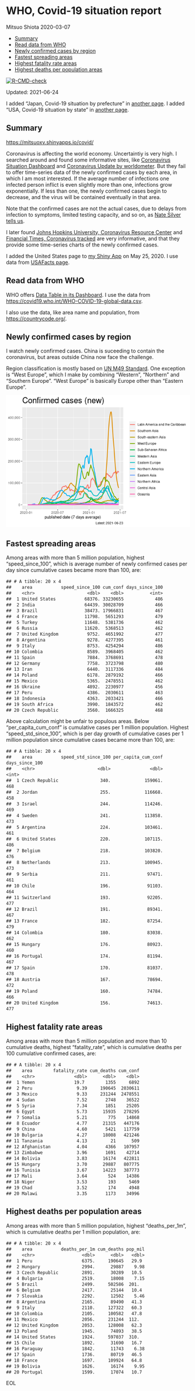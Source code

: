 WHO, Covid-19 situation report
================
Mitsuo Shiota
2020-03-07

-   [Summary](#summary)
-   [Read data from WHO](#read-data-from-who)
-   [Newly confirmed cases by region](#newly-confirmed-cases-by-region)
-   [Fastest spreading areas](#fastest-spreading-areas)
-   [Highest fatality rate areas](#highest-fatality-rate-areas)
-   [Highest deaths per population
    areas](#highest-deaths-per-population-areas)

<!-- badges: start -->

[![R-CMD-check](https://github.com/mitsuoxv/covid/workflows/R-CMD-check/badge.svg)](https://github.com/mitsuoxv/covid/actions)
<!-- badges: end -->

Updated: 2021-06-24

I added “Japan, Covid-19 situation by prefecture” in [another
page](Japan.md). I added “USA, Covid-19 situation by state” in [another
page](USA.md).

## Summary

<https://mitsuoxv.shinyapps.io/covid/>

Coronavirus is affecting the world economy. Uncertaintiy is very high. I
searched around and found some informative sites, like [Coronavirus
Situation
Dashboard](https://who.maps.arcgis.com/apps/opsdashboard/index.html#/c88e37cfc43b4ed3baf977d77e4a0667)
and [Coronavirus Update by
worldometer](https://www.worldometers.info/coronavirus/). But they fail
to offer time-series data of the newly confirmed cases by each area, in
which I am most interested. If the average number of infections one
infected person inflict is even slightly more than one, infections grow
exponentially. If less than one, the newly confirmed cases begin to
decrease, and the virus will be contained eventually in that area.

Note that the confirmed cases are not the actual cases, due to delays
from infection to symptoms, limited testing capacity, and so on, as
[Nate Silver tells
us](https://fivethirtyeight.com/features/coronavirus-case-counts-are-meaningless/).

I later found [Johns Hopkins University, Coronavirus Resource
Center](https://coronavirus.jhu.edu/) and [Financial Times, Coronavirus
tracked](https://www.ft.com/content/a26fbf7e-48f8-11ea-aeb3-955839e06441)
are very informative, and that they provide some time-series charts of
the newly confirmed cases.

I added the United States page to [my Shiny
App](https://mitsuoxv.shinyapps.io/covid/) on May 25, 2020. I use data
from [USAFacts
page](https://usafacts.org/visualizations/coronavirus-covid-19-spread-map/).

## Read data from WHO

WHO offers [Data Table in its Dashboard](https://covid19.who.int/table).
I use the data from
<https://covid19.who.int/WHO-COVID-19-global-data.csv>.

I also use the data, like area name and population, from
<https://countrycode.org/>.

## Newly confirmed cases by region

I watch newly confirmed cases. China is suceeding to contain the
coronavirus, but areas outside China now face the challenge.

Region classification is mostly based on [UN M49
Standard](https://unstats.un.org/unsd/methodology/m49/). One exception
is “West Europe”, which I make by combining “Western”, “Northern” and
“Southern Europe”. “West Europe” is basically Europe other than “Eastern
Europe”.

![](README_files/figure-gfm/chart-1.png)<!-- -->

## Fastest spreading areas

Among areas with more than 5 million population, highest
“speed\_since\_100”, which is average number of newly confirmed cases
per day since cumulative cases became more than 100, are:

    ## # A tibble: 20 x 4
    ##    area           speed_since_100 cum_conf days_since_100
    ##    <chr>                    <dbl>    <dbl>          <int>
    ##  1 United States           68376. 33230655            486
    ##  2 India                   64439. 30028709            466
    ##  3 Brazil                  38473. 17966831            467
    ##  4 France                  11798.  5651293            479
    ##  5 Turkey                  11648.  5381736            462
    ##  6 Russia                  11620.  5368513            462
    ##  7 United Kingdom           9752.  4651992            477
    ##  8 Argentina                9278.  4277395            461
    ##  9 Italy                    8753.  4254294            486
    ## 10 Colombia                 8589.  3968405            462
    ## 11 Spain                    7884.  3768691            478
    ## 12 Germany                  7758.  3723798            480
    ## 13 Iran                     6440.  3117336            484
    ## 14 Poland                   6178.  2879192            466
    ## 15 Mexico                   5365.  2478551            462
    ## 16 Ukraine                  4892.  2230977            456
    ## 17 Peru                     4386.  2030611            463
    ## 18 Indonesia                4363.  2033421            466
    ## 19 South Africa             3990.  1843572            462
    ## 20 Czech Republic           3560.  1666325            468

Above calculation might be unfair to populous areas. Below
“per\_capita\_cum\_conf” is cumulative cases per 1 million population.
Highest “speed\_std\_since\_100”, which is per day growth of cumulative
cases per 1 million population since cumulative cases became more than
100, are:

    ## # A tibble: 20 x 4
    ##    area           speed_std_since_100 per_capita_cum_conf days_since_100
    ##    <chr>                        <dbl>               <dbl>          <int>
    ##  1 Czech Republic                340.             159061.            468
    ##  2 Jordan                        255.             116668.            458
    ##  3 Israel                        244.             114246.            469
    ##  4 Sweden                        241.             113858.            473
    ##  5 Argentina                     224.             103461.            461
    ##  6 United States                 220.             107115.            486
    ##  7 Belgium                       218.             103820.            476
    ##  8 Netherlands                   213.             100945.            473
    ##  9 Serbia                        211.              97471.            461
    ## 10 Chile                         196.              91103.            464
    ## 11 Switzerland                   193.              92205.            477
    ## 12 Brazil                        191.              89341.            467
    ## 13 France                        182.              87254.            479
    ## 14 Colombia                      180.              83038.            462
    ## 15 Hungary                       176.              80923.            460
    ## 16 Portugal                      174.              81194.            467
    ## 17 Spain                         170.              81037.            478
    ## 18 Austria                       167.              78694.            472
    ## 19 Poland                        160.              74784.            466
    ## 20 United Kingdom                156.              74613.            477

## Highest fatality rate areas

Among areas with more than 5 million population and more than 10
cumulative deaths, highest “fatality\_rate”, which is cumulative deaths
per 100 cumulative confirmed cases, are:

    ## # A tibble: 20 x 4
    ##    area        fatality_rate cum_deaths cum_conf
    ##    <chr>               <dbl>      <dbl>    <dbl>
    ##  1 Yemen               19.7        1355     6892
    ##  2 Peru                 9.39     190645  2030611
    ##  3 Mexico               9.33     231244  2478551
    ##  4 Sudan                7.52       2748    36522
    ##  5 Syria                7.34       1851    25205
    ##  6 Egypt                5.73      15935   278295
    ##  7 Somalia              5.21        775    14868
    ##  8 Ecuador              4.77      21315   447176
    ##  9 China                4.60       5421   117759
    ## 10 Bulgaria             4.27      18008   421246
    ## 11 Tanzania             4.13         21      509
    ## 12 Afghanistan          4.04       4366   107957
    ## 13 Zimbabwe             3.96       1691    42714
    ## 14 Bolivia              3.83      16174   422811
    ## 15 Hungary              3.70      29887   807775
    ## 16 Tunisia              3.67      14223   387773
    ## 17 Mali                 3.64        524    14386
    ## 18 Niger                3.53        193     5469
    ## 19 Chad                 3.52        174     4948
    ## 20 Malawi               3.35       1173    34996

## Highest deaths per population areas

Among areas with more than 5 million population, highest
“deaths\_per\_1m”, which is cumulative deaths per 1 million population,
are:

    ## # A tibble: 20 x 4
    ##    area           deaths_per_1m cum_deaths pop_mil
    ##    <chr>                  <dbl>      <dbl>   <dbl>
    ##  1 Peru                   6375.     190645   29.9 
    ##  2 Hungary                2994.      29887    9.98
    ##  3 Czech Republic         2891.      30289   10.5 
    ##  4 Bulgaria               2519.      18008    7.15
    ##  5 Brazil                 2499.     502586  201.  
    ##  6 Belgium                2417.      25144   10.4 
    ##  7 Slovakia               2292.      12502    5.46
    ##  8 Argentina              2165.      89490   41.3 
    ##  9 Italy                  2110.     127322   60.3 
    ## 10 Colombia               2105.     100582   47.8 
    ## 11 Mexico                 2056.     231244  112.  
    ## 12 United Kingdom         2053.     128008   62.3 
    ## 13 Poland                 1945.      74893   38.5 
    ## 14 United States          1924.     597037  310.  
    ## 15 Chile                  1892.      31690   16.7 
    ## 16 Paraguay               1842.      11743    6.38
    ## 17 Spain                  1736.      80719   46.5 
    ## 18 France                 1697.     109924   64.8 
    ## 19 Bolivia                1626.      16174    9.95
    ## 20 Portugal               1599.      17074   10.7

EOL
